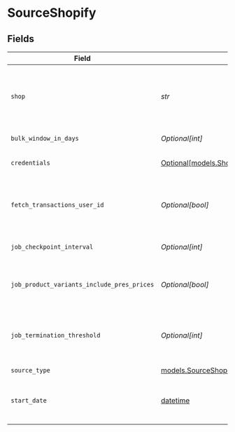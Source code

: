 # SourceShopify


## Fields

| Field                                                                                                                                                            | Type                                                                                                                                                             | Required                                                                                                                                                         | Description                                                                                                                                                      | Example                                                                                                                                                          |
| ---------------------------------------------------------------------------------------------------------------------------------------------------------------- | ---------------------------------------------------------------------------------------------------------------------------------------------------------------- | ---------------------------------------------------------------------------------------------------------------------------------------------------------------- | ---------------------------------------------------------------------------------------------------------------------------------------------------------------- | ---------------------------------------------------------------------------------------------------------------------------------------------------------------- |
| `shop`                                                                                                                                                           | *str*                                                                                                                                                            | :heavy_check_mark:                                                                                                                                               | The name of your Shopify store found in the URL. For example, if your URL was https://NAME.myshopify.com, then the name would be 'NAME' or 'NAME.myshopify.com'. | my-store                                                                                                                                                         |
| `bulk_window_in_days`                                                                                                                                            | *Optional[int]*                                                                                                                                                  | :heavy_minus_sign:                                                                                                                                               | Defines what would be a date range per single BULK Job                                                                                                           |                                                                                                                                                                  |
| `credentials`                                                                                                                                                    | [Optional[models.ShopifyAuthorizationMethod]](../models/shopifyauthorizationmethod.md)                                                                           | :heavy_minus_sign:                                                                                                                                               | The authorization method to use to retrieve data from Shopify                                                                                                    |                                                                                                                                                                  |
| `fetch_transactions_user_id`                                                                                                                                     | *Optional[bool]*                                                                                                                                                 | :heavy_minus_sign:                                                                                                                                               | Defines which API type (REST/BULK) to use to fetch `Transactions` data. If you are a `Shopify Plus` user, leave the default value to speed up the fetch.         |                                                                                                                                                                  |
| `job_checkpoint_interval`                                                                                                                                        | *Optional[int]*                                                                                                                                                  | :heavy_minus_sign:                                                                                                                                               | The threshold, after which the single BULK Job should be checkpointed.                                                                                           |                                                                                                                                                                  |
| `job_product_variants_include_pres_prices`                                                                                                                       | *Optional[bool]*                                                                                                                                                 | :heavy_minus_sign:                                                                                                                                               | If enabled, the `Product Variants` stream attempts to include `Presentment prices` field (may affect the performance).                                           |                                                                                                                                                                  |
| `job_termination_threshold`                                                                                                                                      | *Optional[int]*                                                                                                                                                  | :heavy_minus_sign:                                                                                                                                               | The max time in seconds, after which the single BULK Job should be `CANCELED` and retried. The bigger the value the longer the BULK Job is allowed to run.       |                                                                                                                                                                  |
| `source_type`                                                                                                                                                    | [models.SourceShopifyShopify](../models/sourceshopifyshopify.md)                                                                                                 | :heavy_check_mark:                                                                                                                                               | N/A                                                                                                                                                              |                                                                                                                                                                  |
| `start_date`                                                                                                                                                     | [datetime](https://docs.python.org/3/library/datetime.html#datetime-objects)                                                                                     | :heavy_minus_sign:                                                                                                                                               | The date you would like to replicate data from. Format: YYYY-MM-DD. Any data before this date will not be replicated.                                            |                                                                                                                                                                  |